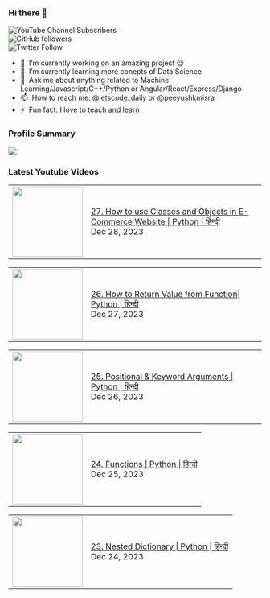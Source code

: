 ### Hi there 👋

![YouTube Channel Subscribers](https://img.shields.io/youtube/channel/subscribers/UCgmk1KXmrHXt_DO0kScyVmQ?style=social)  
![GitHub followers](https://img.shields.io/github/followers/misrapk?style=social)  
![Twitter Follow](https://img.shields.io/twitter/follow/peeyushkmisra?style=social)

- 🔭 &nbsp;I’m currently working on an amazing project :wink:
- 🌱 &nbsp;I’m currently learning more conepts of Data Science
- 💬 &nbsp;Ask me about anything related to Machine Learning/Javascript/C++/Python or Angular/React/Express/Django
- 📫 &nbsp;How to reach me: [@letscode_daily](https://www.instagram.com/letscode_daily/) or [@peeyushkmisra](https://www.instagram.com/peeyushkmisra/)
- ⚡ &nbsp;Fun fact: I love to teach and learn


### Profile Summary

![](https://github-profile-summary-cards.vercel.app/api/cards/profile-details?username=misrapk&theme=dracula)

### Latest Youtube Videos

<!-- YOUTUBE:START --><table><tr><td><a href="https://www.youtube.com/watch?v=DKlCXFVXgq0"><img width="140px" src="https://i.ytimg.com/vi/DKlCXFVXgq0/mqdefault.jpg"></a></td>
<td><a href="https://www.youtube.com/watch?v=DKlCXFVXgq0">27. How to use Classes and Objects in E-Commerce Website | Python | हिन्दी</a><br/>Dec 28, 2023</td></tr></table>
<table><tr><td><a href="https://www.youtube.com/watch?v=sq588cill7A"><img width="140px" src="https://i.ytimg.com/vi/sq588cill7A/mqdefault.jpg"></a></td>
<td><a href="https://www.youtube.com/watch?v=sq588cill7A">26. How to Return Value from Function| Python | हिन्दी</a><br/>Dec 27, 2023</td></tr></table>
<table><tr><td><a href="https://www.youtube.com/watch?v=CNxtB3dIOMg"><img width="140px" src="https://i.ytimg.com/vi/CNxtB3dIOMg/mqdefault.jpg"></a></td>
<td><a href="https://www.youtube.com/watch?v=CNxtB3dIOMg">25. Positional &amp; Keyword Arguments  | Python | हिन्दी</a><br/>Dec 26, 2023</td></tr></table>
<table><tr><td><a href="https://www.youtube.com/watch?v=6abFciC5Ft4"><img width="140px" src="https://i.ytimg.com/vi/6abFciC5Ft4/mqdefault.jpg"></a></td>
<td><a href="https://www.youtube.com/watch?v=6abFciC5Ft4">24. Functions  | Python | हिन्दी</a><br/>Dec 25, 2023</td></tr></table>
<table><tr><td><a href="https://www.youtube.com/watch?v=rKf7LprP-sg"><img width="140px" src="https://i.ytimg.com/vi/rKf7LprP-sg/mqdefault.jpg"></a></td>
<td><a href="https://www.youtube.com/watch?v=rKf7LprP-sg">23. Nested Dictionary | Python | हिन्दी</a><br/>Dec 24, 2023</td></tr></table>
<!-- YOUTUBE:END -->
